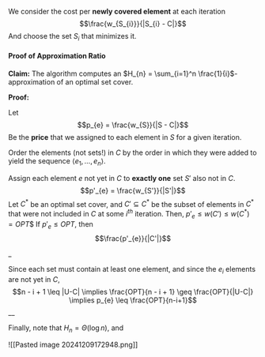 
We consider the cost per **newly covered element** at each iteration
$$\frac{w_{S_{i}}}{|S_{i} - C|}$$
And choose the set $S_{i}$ that minimizes it.

#### Proof of Approximation Ratio 

**Claim:** The algorithm computes an $H_{n} = \sum_{i=1}^n \frac{1}{i}$-approximation of an optimal set cover.

**Proof:**

Let 
$$p_{e} = \frac{w_{S}}{|S - C|}$$
Be the **price** that we assigned to each element in $S$ for a given iteration.

Order the elements (not sets!) in $C$ by the order in which they were added to yield the sequence $\langle e_{1}, \dots, e_{n} \rangle$. 

Assign each element $e$ not yet in $C$ to **exactly one** set $S'$ also not in $C$.
$$p'_{e} = \frac{w_{S'}}{|S'|}$$
Let $C^*$ be an optimal set cover, and $C' \subseteq C^*$ be the subset of elements in $C^*$ that were not included in $C$ at some $i^{th}$ iteration. Then, 
$p'_{e} \leq w(C') \leq w(C^*) = OPT$$
If $p'_{e} \leq OPT$, then 
$$\frac{p'_{e}}{|C'|}$$

_

Since each set must contain at least one element, and since the $e_{i}$ elements are not yet in $C$, 
$$n - i + 1 \leq |U-C| \implies \frac{OPT}{n - i + 1} \geq \frac{OPT}{|U-C|} \implies p_{e} \leq \frac{OPT}{n-i+1}$$
__

Finally, note that $H_{n} = \Theta(\log n)$, and 

![[Pasted image 20241209172948.png]]

